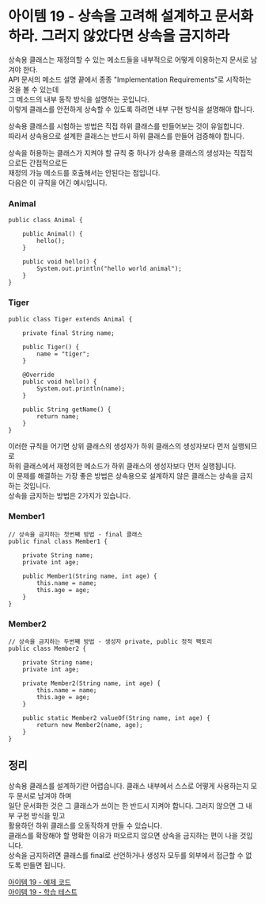 # 아이템 19 - 상속을 고려해 설계하고 문서화하라. 그러지 않았다면 상속을 금지하라

상속용 클래스는 재정의할 수 있는 메소드들을 내부적으로 어떻게 이용하는지 문서로 남겨야 한다.   
API 문서의 메소드 설명 끝에서 종종 "Implementation Requirements"로 시작하는 것을 볼 수 있는데    
그 메소드의 내부 동작 방식을 설명하는 곳입니다.   
이렇게 클래스를 안전하게 상속할 수 있도록 하려면 내부 구현 방식을 설명해야 합니다.    

상속용 클래스를 시험하는 방법은 직접 하위 클래스를 만들어보는 것이 유일합니다.   
따라서 상속용으로 설계한 클래스는 반드시 하위 클래스를 만들어 검증해야 합니다.    

상속을 허용하는 클래스가 지켜야 할 규칙 중 하나가 상속용 클래스의 생성자는 직접적으로든 간접적으로든   
재정의 가능 메소드를 호출해서는 안된다는 점입니다.    
다음은 이 규칙을 어긴 예시입니다.    

### Animal
````
public class Animal {

    public Animal() {
        hello();
    }

    public void hello() {
        System.out.println("hello world animal");
    }
}
````

### Tiger

````
public class Tiger extends Animal {

    private final String name;

    public Tiger() {
        name = "tiger";
    }

    @Override
    public void hello() {
        System.out.println(name);
    }

    public String getName() {
        return name;
    }
}
````

이러한 규칙을 어기면 상위 클래스의 생성자가 하위 클래스의 생성자보다 먼저 실행되므로    
하위 클래스에서 재정의한 메소드가 하위 클래스의 생성자보다 먼저 실행됩니다.    
이 문제를 해결하는 가장 좋은 방법은 상속용으로 설계하지 않은 클래스는 상속을 금지하는 것입니다.  
상속을 금지하는 방법은 2가지가 있습니다.

### Member1
````
// 상속을 금지하는 첫번째 방법 - final 클래스
public final class Member1 {

    private String name;
    private int age;

    public Member1(String name, int age) {
        this.name = name;
        this.age = age;
    }
}
````

### Member2
````
// 상속을 금지하는 두번째 방법 - 생성자 private, public 정적 팩토리
public class Member2 {

    private String name;
    private int age;

    private Member2(String name, int age) {
        this.name = name;
        this.age = age;
    }

    public static Member2 valueOf(String name, int age) {
        return new Member2(name, age);
    }
}
````

## 정리

상속용 클래스를 설계하기란 어렵습니다. 클래스 내부에서 스스로 어떻게 사용하는지 모두 문서로 남겨야 하며    
일단 문서화한 것은 그 클래스가 쓰이는 한 반드시 지켜야 합니다. 그러지 않으면 그 내부 구현 방식을 믿고  
활용하던 하위 클래스를 오동작하게 만들 수 있습니다.   
클래스를 확장해야 할 명확한 이유가 떠오르지 않으면 상속을 금지하는 편이 나을 것입니다.   
상속을 금지하려면 클래스를 final로 선언하거나 생성자 모두를 외부에서 접근할 수 없도록 만들면 됩니다.   

[아이템 19 - 예제 코드](https://github.com/320Hwany/EffectiveJava/tree/main/src/main/java/effective/chapter4/item19)           
[아이템 19 - 학습 테스트](https://github.com/320Hwany/EffectiveJava/tree/main/src/test/java/effective/chapter4/item19)    
